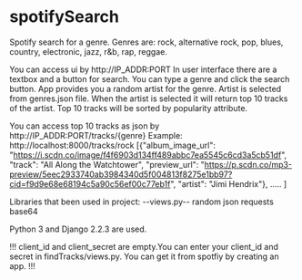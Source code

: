 # spotifySearch
Spotify search for a genre. Genres are: rock, alternative rock, pop, blues, country, electronic, jazz, r&b, rap, reggae. 

You can access ui by  http://IP_ADDR:PORT
In user interface there are a textbox and a button for search. You can type a genre and click the search button. App provides you a random artist for the genre. Artist is selected from genres.json file. When the artist is selected it will return top 10 tracks of the artist. Top 10 tracks will be sorted by popularity attribute.

You can access top 10 tracks as json by http://IP_ADDR:PORT/tracks/{genre}
Example:
http://localhost:8000/tracks/rock
[{"album_image_url": "https://i.scdn.co/image/f4f6903d134ff489abbc7ea5545c6cd3a5cb51df", "track": "All Along the Watchtower", "preview_url": "https://p.scdn.co/mp3-preview/5eec2933740ab3984340d5f004813f8275e1bb97?cid=f9d9e68e68194c5a90c56ef00c77eb1f", "artist": "Jimi Hendrix"},
.....
]

Libraries that been used in project:
--views.py--
random
json
requests
base64

 Python 3 and Django 2.2.3 are used. 

!!! client_id and client_secret are empty.You can enter your client_id and secret in findTracks/views.py. You can get it from spotfiy by creating an app. !!!
